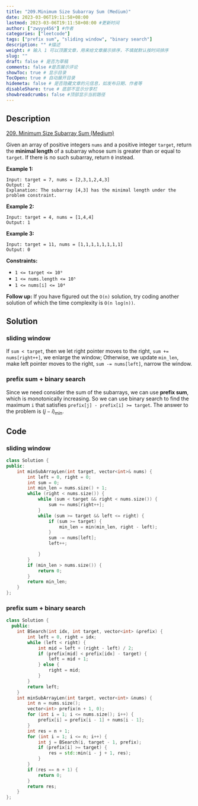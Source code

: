 ```yaml
---
title: "209.Minimum Size Subarray Sum (Medium)"
date: 2023-03-06T19:11:58+08:00
lastmod: 2023-03-06T19:11:58+08:00 #更新时间
author: ["zwyyy456"] #作者
categories: ["leetcode"]
tags: ["prefix sum", "sliding window", "binary search"]
description: "" #描述
weight: # 输入 1 可以顶置文章，用来给文章展示排序，不填就默认按时间排序
slug: ""
draft: false # 是否为草稿
comments: false #是否展示评论
showToc: true # 显示目录
TocOpen: true # 自动展开目录
hidemeta: false # 是否隐藏文章的元信息，如发布日期、作者等
disableShare: true # 底部不显示分享栏
showbreadcrumbs: false #顶部显示当前路径
---
```

## Description
[209. Minimum Size Subarray Sum (Medium)](https://leetcode.com/problems/minimum-size-subarray-sum/)

Given an array of positive integers `nums` and a positive integer `target`, return the **minimal
length** of a subarray whose sum is greater than or equal to `target`. If there is no such subarray,
return `0` instead.

**Example 1:**

```
Input: target = 7, nums = [2,3,1,2,4,3]
Output: 2
Explanation: The subarray [4,3] has the minimal length under the problem constraint.

```

**Example 2:**

```
Input: target = 4, nums = [1,4,4]
Output: 1

```

**Example 3:**

```
Input: target = 11, nums = [1,1,1,1,1,1,1,1]
Output: 0

```

**Constraints:**

- `1 <= target <= 10⁹`
- `1 <= nums.length <= 10⁵`
- `1 <= nums[i] <= 10⁴`

**Follow up:** If you have figured out the `O(n)` solution, try coding another solution of which the
time complexity is `O(n log(n))`.

## Solution
### sliding window
If `sum < target`, then we let right pointer moves to the right, `sum += nums[right++]`, we enlarge the window; Otherwise, we update `min_len`, make left pointer moves to the right, `sum -= nums[left]`, narrow the window.

### prefix sum + binary search
Since we need consider the sum of the subarrays, we can use **prefix sum**, which is monotonically increasing. So we can use binary search to find the maximum `i` that satisfies `prefix[j] - prefix[i] >= target`. The answer to the problem is $(j - i)_{\min}$.

## Code
### sliding window
```cpp
class Solution {
public:
    int minSubArrayLen(int target, vector<int>& nums) {
        int left = 0, right = 0;
        int sum = 0;
        int min_len = nums.size() + 1;
        while (right < nums.size()) {
            while (sum < target && right < nums.size()) {
                sum += nums[right++];
            }
            while (sum >= target && left <= right) {
                if (sum >= target) {
                    min_len = min(min_len, right - left);
                }
                sum -= nums[left];
                left++; 

            }   
        }
        if (min_len > nums.size()) {
            return 0;
        }
        return min_len;
    }
};
```

### prefix sum + binary search
```cpp
class Solution {
  public:
    int BSearch(int idx, int target, vector<int> &prefix) {
        int left = 0, right = idx;
        while (left < right) {
            int mid = left + (right - left) / 2;
            if (prefix[mid] < prefix[idx] - target) {
                left = mid + 1;
            } else {
                right = mid;
            }
        }
        return left;
    }
    int minSubArrayLen(int target, vector<int> &nums) {
        int n = nums.size();
        vector<int> prefix(n + 1, 0);
        for (int i = 1; i <= nums.size(); i++) {
            prefix[i] = prefix[i - 1] + nums[i - 1];
        }
        int res = n + 1;
        for (int i = 1; i <= n; i++) {
            int j = BSearch(i, target - 1, prefix);
            if (prefix[i] >= target) {
                res = std::min(i - j + 1, res);
            }
        }
        if (res == n + 1) {
            return 0;
        }
        return res;
    }
};
```